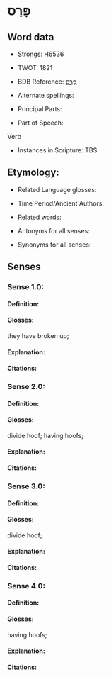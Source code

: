 # פָּרַס

<!-- Status: S2="NeedsEdits" -->
<!-- Lexica used for edits:   -->

## Word data

* Strongs: H6536

* TWOT: 1821

* BDB Reference: [פָּרַס](rc://en/bdb/dict/q.de.aa)

* Alternate spellings:

* Principal Parts:

* Part of Speech:

Verb

* Instances in Scripture: TBS

## Etymology:

* Related Language glosses:

* Time Period/Ancient Authors:

* Related words:

* Antonyms for all senses:

* Synonyms for all senses:

## Senses

### Sense 1.0:

#### Definition:

#### Glosses:

they have broken up; 

#### Explanation:

#### Citations:



### Sense 2.0:

#### Definition:

#### Glosses:

divide hoof; having hoofs; 

#### Explanation:

#### Citations:



### Sense 3.0:

#### Definition:

#### Glosses:

divide hoof; 

#### Explanation:

#### Citations:



### Sense 4.0:

#### Definition:

#### Glosses:

having hoofs; 

#### Explanation:

#### Citations:



